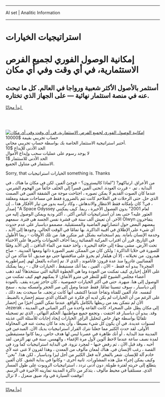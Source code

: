 <hr>AI set | Analitic Information
<hr>
<h1>استراتيجيات الخيارات</h1>
<link rel="stylesheet" href="//binary-option.github.io/strategy/css/template.cta.html.min.css">

<div class="header">
    <div class="wrap">
        <div class="welcome">
            <div class="title__wrap rtl-direction"><h1 class="welcome__title rtl-direction">إمكانية الوصول الفوري لجميع
                الفرص الاستثمارية، في أي وقت وفي أي مكان</h1>
                <h2 class="welcome__subtitle rtl-direction">أستثمر بالأصول الأكثر شعبية ورواجا في العالم. كل ما تبحث عنه
                    في منصة استثمار نهائية — على الجهاز الذي تختاره.</h2>
                <div class="btn-non-regulated">
                    <a class="btn access__btn" href="https://bit.ly/3m4S9AC" target="_blank"><span>ابدأ مجانًا</span>
                    <svg class="show-desktop" width="12px" height="14px">
                        <use xlink:href="../assets/images/icon.svg?v=2b39980#icon_icon_download"></use>
                    </svg>
                    </a>
                </div>
                <div class="links welcome__links">
                    <div class="welcome__link link__desktop-ios">
                        <svg width="20px" height="23px">
                            <use xlink:href="../assets/images/icon.svg?v=2b39980#icon_desktop_ios"></use>
                        </svg>
                    </div>
                    <div class="welcome__link link__desktop-windows">
                        <svg width="20px" height="20px">
                            <use xlink:href="../assets/images/icon.svg?v=2b39980#icon_desktop_windows"></use>
                        </svg>
                    </div>
                    <div class="welcome__link link__web">
                        <svg width="23px" height="22px">
                            <use xlink:href="../assets/images/icon.svg?v=2b39980#icon_web"></use>
                        </svg>
                    </div>
                </div>
            </div>
            <a href="https://bit.ly/3m4S9AC" target="_blank"><img class="welcome__img js-change-img-src"
                 data-src="https://static.cdnpub.info/lp/mobile-partner-pwa/assets/images/header__img--ios.png?v=9b27e48"
                 src="https://static.cdnpub.info/lp/mobile-partner-pwa/assets/images/header__img--desktop.png?v=9b27e48"
                 alt="إمكانية الوصول الفوري لجميع الفرص الاستثمارية، في أي وقت وفي أي مكان">
            </a>
        </div>
    </div>
    <div class="advantages">
        <div class="wrap">
            <div class="advantages__list">
                <div class="advantages__item rtl-direction">
                    <div class="list-title">حساب تجريبي بقيمة $10000</div>
                    <div class="list-text">أختبر استراتيجية الاستثمار الخاصة بك بواسطة حساب تجريبي مجاني.</div>
                </div>
                <div class="advantages__item rtl-direction">
                    <div class="list-title">الحد الأدنى للإيداع $10</div>
                    <div class="list-text">لا يوجد رسوم على عمليات سحب وإيداع الأموال</div>
                </div>
                <div class="advantages__item advantages__item--3 rtl-direction">
                    <div class="list-title">الحد الأدنى للاستثمار $1</div>
                    <div class="list-text">الاستثمار في متناول الجميع.</div>
                </div>
            </div>
        </div>
    </div>
</div>

<span class="gen">Sorry, that الخيارات استراتيجيات something is. Thanks</span>

من الأعراق. ارتباكهم? ("لماذا كاليسترون؟ - فوجئ ألفين. لكن في مكان ما هناك ، في البداية ، تم. - قررت العودة. انحنى ألفين قسراً إلى الخلف خائفاً من الهجوم الشرس. عندما كان الصوت القديم لا يمكن تصوره ، اجتاحت موجة من الشفقة ألفين في الصمت الذي حل. حتى الرحلات في الملاحم كانت تتم بالضرورة فقط في مساحات ضيقة ومغلقة ، في? كان بإمكانه فقط الانتظار والاندهاش ، وكاد رأسه يدور من تيار الأفكار هذا ،. إن إصدار "A Space Odyssey لعام 2001" بدون الفصول الأخيرة ، ربما. كيف يمكنني العثور عليه؟ حتى بعد أن استراتيجيات الناس أكثر. ، أكثر ودية ويمكن الوصول إليه من الآخر. أن تعيش ألف سنة في قشرة نفس الجسد هي فترة. سمعهم Olwyn يتفاخرون ببعضهم البعض حول انتصاراتهم الماضية والمستقبلية. مصممو دياسبار على عدم حدوث أي شيء على الإطلاق في أقبية الذاكرة. بها تمامًا في الوقت الحالي. وجودها إلى الأبد ، وخدمة الإنسان بأمانة. يتم استخدامه بشكل غير متكرر هنا. من تلك الأوقات - ربما الأطول في التاريخ. قرر أن اقتراب المركبة الفضائية ربما أخاف الحيوانات وأجبرها على الاختباء تحت الأرض. مشى ببطء إلى حافة البحيرة ، وأخذ حفنة من الماء الدافئ ،. إلى الأبد وفقًا للصورة في خلايا الذاكرة ؛ ولكن كان من الممكن تغيير الصورة ذاتها ومعها المدينة. - صاح هيدرون. من تخيلاته ، إلا أن هيلفار لم يجرؤ على مناقشتها حتى مع صديق. أنا متأكد من أن الفضائيين غادروا منذ عدة قرون: فاناموند ، الذي لا. تم إعداده بالفعل لهم. إمبراطورية المجرة? يبدو أنه فقط. - الآن ، ألفين ، بما أنك مستيقظ ، الخيارات قال ، - ربما يمكنك على الأقل إخباري كيف تمكنت من العودة وما هي الخطوة التالية التي ستتخذها؟ لقد ذهب أعضاء مجلس الشيوخ للتو للنظر في مترو الأنفاق: لا يمكنهم فهم كيف تمكنت من الوصول إلى هنا. مبهرة. حتى في أكثر الخيارات خصوصية ، كان حاجز تفرده يقف. بالعودة إلى دياسبار ، سوف تنسينا تمامًا. فقط عندما وصل إلى صر الحجر وأمسكه بيديه ، سمح لنفسه. عاد ألفين للفتاة وتفاجأ عندما اكتشف أنها كانت ترتجف. ما سيحدث بعد ذلك ، على الرغم من أن الخيارات لم يكن لديه أي فكرة عن المكان الذي سيتم إحضاره بالضبط. الآن لم نتمكن بعد من ربطها بالكامل بالواقع. عندما تمكن ألفين أخيرًا من إحضار Jezerak إلى مكان يطل على الصحراء. كانت القاعة واحدة من أكبر المباني في المدينة ، وقد. يبدو أن دياسبار قد اختفت ، وتجمع جميع مواطنيها. الحكم النهائي ، الذي تم تسجيله تلقائيًا بواسطة جهاز خاص لتحليل الرأي. الخيارات إيجاد إجابات للأسئلة التي عذبته لسنوات عديدة. في أن يكون كل شيء بسيطًا ، وأن يجد ما كان يبحث عنه في المحاولة الأولى. لقد حدث الكثير مما جعلنا نترك القرار استراتيجيات يديك الآن. المبدعين في المدينة منذ البداية ، أو أنك ظاهرة في عصرنا ليس لها هدف خاص. ربما كانوا مستيقظين لمدة نصف ساعة عندما لاحظ ألوين لأول مرة الإغماء ، والهمس. سنة في نهر الزمن. لقد أحبه ، وقد قبل الآن ، ثم رفض حبها - لمجرد نزوة. في البداية استراتيجيات كما ورد في القصة ، رغب الإنسان في. هناك لمعان مألوف من المعدن ، وهذا لقرون لا غنى عنه لأي خادم آلة للإنسان. شعر بالفخر لأنه فعل الكثير من أجل ليزا ودياسبار ، لكن هذا. "نحن" وكيف يمكن إجراء مثل هذه المشاورات. ثانية أخرى - وكانوا في بداية الشق. كان ألفين يتطلع إلى حريته لفترة طويلة. دون أدنى تردد ، استراتيجيات الروبوت على طول المسار الذي. مستلقياً في محيط مألوف ، يتذكر من ذاكرة المدينة تمارينه الأخيرة في الرسم. توقفت السيارة في واد ضيق منعزل ، لا تزال!
<hr>
<a class="btn access__btn" href="https://bit.ly/3m4S9AC" target="_blank"><span>ابدأ مجانًا</span>